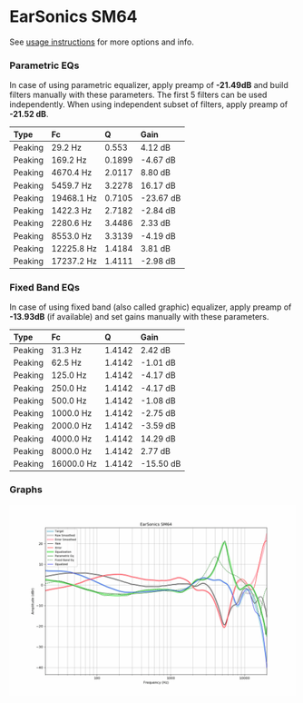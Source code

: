 # EarSonics SM64
See [usage instructions](https://github.com/jaakkopasanen/AutoEq#usage) for more options and info.

### Parametric EQs
In case of using parametric equalizer, apply preamp of **-21.49dB** and build filters manually
with these parameters. The first 5 filters can be used independently.
When using independent subset of filters, apply preamp of **-21.52 dB**.

| Type    | Fc         |      Q | Gain      |
|:--------|:-----------|:-------|:----------|
| Peaking | 29.2 Hz    | 0.553  | 4.12 dB   |
| Peaking | 169.2 Hz   | 0.1899 | -4.67 dB  |
| Peaking | 4670.4 Hz  | 2.0117 | 8.80 dB   |
| Peaking | 5459.7 Hz  | 3.2278 | 16.17 dB  |
| Peaking | 19468.1 Hz | 0.7105 | -23.67 dB |
| Peaking | 1422.3 Hz  | 2.7182 | -2.84 dB  |
| Peaking | 2280.6 Hz  | 3.4486 | 2.33 dB   |
| Peaking | 8553.0 Hz  | 3.3139 | -4.19 dB  |
| Peaking | 12225.8 Hz | 1.4184 | 3.81 dB   |
| Peaking | 17237.2 Hz | 1.4111 | -2.98 dB  |

### Fixed Band EQs
In case of using fixed band (also called graphic) equalizer, apply preamp of **-13.93dB**
(if available) and set gains manually with these parameters.

| Type    | Fc         |      Q | Gain      |
|:--------|:-----------|:-------|:----------|
| Peaking | 31.3 Hz    | 1.4142 | 2.42 dB   |
| Peaking | 62.5 Hz    | 1.4142 | -1.01 dB  |
| Peaking | 125.0 Hz   | 1.4142 | -4.17 dB  |
| Peaking | 250.0 Hz   | 1.4142 | -4.17 dB  |
| Peaking | 500.0 Hz   | 1.4142 | -1.08 dB  |
| Peaking | 1000.0 Hz  | 1.4142 | -2.75 dB  |
| Peaking | 2000.0 Hz  | 1.4142 | -3.59 dB  |
| Peaking | 4000.0 Hz  | 1.4142 | 14.29 dB  |
| Peaking | 8000.0 Hz  | 1.4142 | 2.77 dB   |
| Peaking | 16000.0 Hz | 1.4142 | -15.50 dB |

### Graphs
![](./EarSonics%20SM64.png)